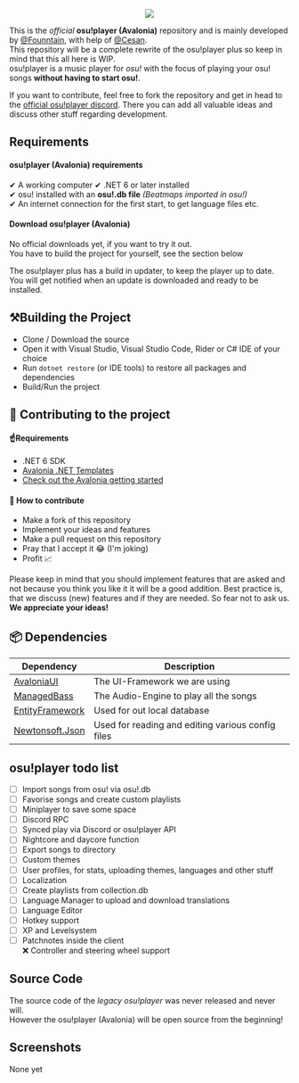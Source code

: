<p align="center">
    <img src="https://7.founntain.dev/IY26BPcE.png" />
</P>

This is the *official* **osu!player (Avalonia)** repository and is mainly developed by [@Founntain](https://github.com/Founntain), with help of [@Cesan](https://github.com/Cesan).  
This repository will be a complete rewrite of the osu!player plus so keep in mind that this all here is WIP.  
osu!player is a music player for *osu!* with the focus of playing your osu! songs **without having to start osu!**.

If you want to contribute, feel free to fork the repository and get in head to the [official osu!player discord](https://discord.gg/RJQSc5B). There you can add all valuable ideas and discuss other stuff regarding development.

## Requirements

#### osu!player (Avalonia) requirements
✔ A working computer 
✔ .NET 6 or later installed  
✔ osu! installed with an **osu!.db file** *(Beatmaps imported in osu!)*  
✔ An internet connection for the first start, to get language files etc.

#### Download osu!player (Avalonia)
No official downloads yet, if you want to try it out.  
You have to build the project for yourself, see the section below

The osu!player plus has a build in updater, to keep the player up to date. You will get notified when an update is downloaded and ready to be installed.

## ⚒️Building the Project
 - Clone / Download the source
 - Open it with Visual Studio, Visual Studio Code, Rider or C# IDE of your choice
 - Run `dotnet restore` (or IDE tools) to restore all packages and dependencies
 - Build/Run the project

## 👋 Contributing to the project
#### ☝️Requirements
 - .NET 6 SDK
 - [Avalonia .NET Templates](https://github.com/AvaloniaUI/avalonia-dotnet-templates)
 - [Check out the Avalonia getting started](https://github.com/AvaloniaUI/Avalonia#-getting-started)
#### 🚀 How to contribute
 - Make a fork of this repository
 - Implement your ideas and features
 - Make a pull request on this repository
 - Pray that I accept it 😂 (I'm joking)
 - Profit 📈

Please keep in mind that you should implement features that are asked and not because you think you like it it will be a good addition.
Best practice is, that we discuss (new) features and if they are needed. So fear not to ask us.   
**We appreciate your ideas!**

## 📦 Dependencies
| Dependency                                                   | Description                                       |
|--------------------------------------------------------------|---------------------------------------------------|
| [AvaloniaUI](https://github.com/AvaloniaUI/Avalonia)         | The UI-Framework we are using                     |
| [ManagedBass](https://github.com/ManagedBass/ManagedBass)    | The Audio-Engine to play all the songs            |
| [EntityFramework](https://docs.microsoft.com/de-de/ef/core/) | Used for out local database                       |
| [Newtonsoft.Json](https://www.newtonsoft.com/json)           | Used for reading and editing various config files |

## osu!player todo list

- [ ] Import songs from osu! via osu!.db  
- [ ] Favorise songs and create custom playlists  
- [ ] Miniplayer to save some space  
- [ ] Discord RPC  
- [ ] Synced play via Discord or osu!player API  
- [ ] Nightcore and daycore function  
- [ ] Export songs to directory  
- [ ] Custom themes  
- [ ] User profiles, for stats, uploading themes, languages and other stuff  
- [ ] Localization  
- [ ] Create playlists from collection.db  
- [ ] Language Manager to upload and download translations  
- [ ] Language Editor  
- [ ] Hotkey support  
- [ ] XP and Levelsystem  
- [ ] Patchnotes inside the client  
❌ Controller and steering wheel support

## Source Code

The source code of the *legacy osu!player* was never released and never will.  
However the osu!player (Avalonia) will be open source from the beginning!

## Screenshots

None yet
